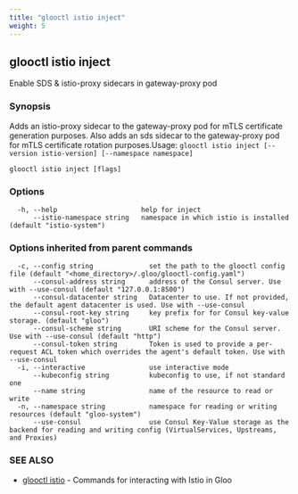 ```yaml
---
title: "glooctl istio inject"
weight: 5
---
```

## glooctl istio inject

Enable SDS & istio-proxy sidecars in gateway-proxy pod

### Synopsis

Adds an istio-proxy sidecar to the gateway-proxy pod for mTLS certificate generation purposes. Also adds an sds sidecar to the gateway-proxy pod for mTLS certificate rotation purposes.Usage: `glooctl istio inject [--version istio-version] [--namespace namespace]`

```
glooctl istio inject [flags]
```

### Options

```
  -h, --help                     help for inject
      --istio-namespace string   namespace in which istio is installed (default "istio-system")
```

### Options inherited from parent commands

```
  -c, --config string              set the path to the glooctl config file (default "<home_directory>/.gloo/glooctl-config.yaml")
      --consul-address string      address of the Consul server. Use with --use-consul (default "127.0.0.1:8500")
      --consul-datacenter string   Datacenter to use. If not provided, the default agent datacenter is used. Use with --use-consul
      --consul-root-key string     key prefix for for Consul key-value storage. (default "gloo")
      --consul-scheme string       URI scheme for the Consul server. Use with --use-consul (default "http")
      --consul-token string        Token is used to provide a per-request ACL token which overrides the agent's default token. Use with --use-consul
  -i, --interactive                use interactive mode
      --kubeconfig string          kubeconfig to use, if not standard one
      --name string                name of the resource to read or write
  -n, --namespace string           namespace for reading or writing resources (default "gloo-system")
      --use-consul                 use Consul Key-Value storage as the backend for reading and writing config (VirtualServices, Upstreams, and Proxies)
```

### SEE ALSO

* [glooctl istio](../glooctl_istio)	 - Commands for interacting with Istio in Gloo

